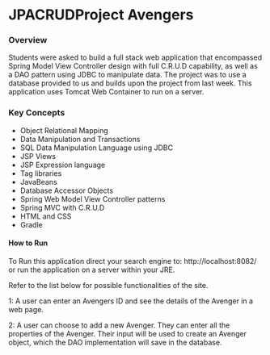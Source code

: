 # JPACRUDProject Avengers


### Overview
Students were asked to build a full stack web application that encompassed Spring Model View Controller design with full C.R.U.D capability, as well as a DAO pattern using JDBC to manipulate data. The project was to use a database provided to us and builds upon the project from last week. This application uses Tomcat Web Container to run on a server.

### Key Concepts

* Object Relational Mapping
* Data Manipulation and Transactions
* SQL Data Manipulation Language using JDBC
* JSP Views
* JSP Expression language
* Tag libraries
* JavaBeans
* Database Accessor Objects
* Spring Web Model View Controller patterns
* Spring MVC with C.R.U.D
* HTML and CSS
* Gradle

#### How to Run
To Run this application direct your search engine to: http://localhost:8082/
or run the application on a server within your JRE.

Refer to the list below for possible functionalities of the site.

 1:
A user can enter an Avengers ID and see the details of the Avenger in a web page.

 2:
A user can choose to add a new Avenger. They can enter all the properties of the Avenger. Their input will be used to create an Avenger object, which the DAO implementation will save in the database.

 
